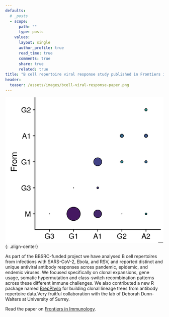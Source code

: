 ```yaml
---
defaults:
  # _posts
  - scope:
      path: ""
      type: posts
    values:
      layout: single
      author_profile: true
      read_time: true
      comments: true
      share: true
      related: true
title: "B cell repertoire viral response study published in Frontiers in Immunology"
header:
  teaser: /assets/images/bcell-viral-response-paper.png
---
```


![image-center](/assets/images/bcell-viral-response-paper.png){: .align-center}

As part of the BBSRC-funded project we have analysed B cell repertoires from infections with SARS-CoV-2, Ebola, and RSV, and reported distinct and unique antiviral antibody responses across pandemic, epidemic, and endemic viruses. We focused specifically on clonal expansions, gene usage, somatic hypermutation and class-switch recombination patterns across these different immune challenges. We also contributed a new R package named [BrepPhylo](https://github.com/Fraternalilab/BrepPhylo) for building clonal lineage trees from antibody repertoire data.Very fruitful collaboration with the lab of Deborah Dunn-Walters at University of Surrey.

Read the paper on [Frontiers in Immunology](https://doi.org/10.3389/fimmu.2022.807104).
